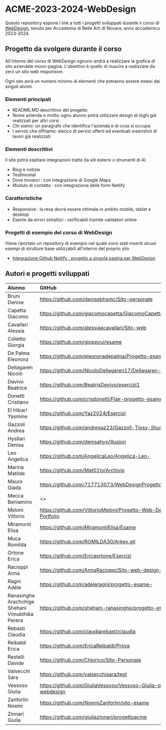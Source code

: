 # ACME-2023-2024-WebDesign

Questo repository espone i link a tutti i progetti sviluppati durante il corso di [WebDesign](https://github.com/matteobaccan/CorsoWebDesign), tenuto per Accademia di Belle Arti di Novara, anno accademico 2023-2024.

## Progetto da svolgere durante il corso

All'interno del corso di WebDesign ognuno andrà a realizzare la grafica di sito aziendale mono-pagina.
L'obiettivo è quello di riuscire a realizzare da zero un sito web responsive.

Ogni sito avrà un numero minimo di elementi che potranno essere estesi dai singoli alunni.

### Elementi principali

- README.MD descrittivo del progetto
- Nome azienda e motto: ognu alunno potrà utilizzare design di loghi già realizzati per altri corsi
- Chi siamo: un paragrafo che identifica l'azienda e di cosa si occupa
- I servizi che offriamo: elenco di servizi offerti ed eventuali sreenshot di lavori già realizzati

### Elementi descrittivi

Il sito potrà ospitare integrazioni tratte da siti esterni o strumenti di AI

- Blog e notizie
- Testimonial
- Dove trovarci : con integrazione di Google Maps
- Modulo di contatto : con integrazione delle form Netlify

### Caratteristiche

- Responsive : la resa dovrà essere ottimale in ambito mobile, tablet e desktop
- Esente da errori sintattici : verificabili tramite validatori online

### Progetti di esempio del corso di WebDesign

Viene riportato un repository di esempio nel quale sono stati inseriti alcuni esempi di strutture base utilizzabili all'interno del proprio sito

- [Integrazione Github Netlify : progetto a singola pagina per WebDesign](https://github.com/matteobaccan/github-netlify-boilerplate)

## Autori e progetti sviluppati

| Alunno | GitHub | Netlify | Prezenze | Progetto |
|:------|:------------|:-|:-|:-|
|Bruni Denise| <https://github.com/denisebhsmc/Sito-personale> | <https://denisebrunigraphics.netlify.app/> | S | S |
|Capetta Giacomo| <https://github.com/giacomocapetta/GiacomoCapettaPortfolio> | <https://giacomocapetta.netlify.app/> | S | S |
|Cavallari Alessia| <https://github.com/alessiaacavallari/Sito-web> | <https://splendorous-pixie-122546.netlify.app/> | S | S |
|Colletto Giorgia| <https://github.com/gioppyui/esame> | <https://giopgraphicsportfolio.netlify.app/> | S | N |
|De Palma Eleonora| <https://github.com/eleonoradepalma/Progetto-esame> | <https://erikasorbello.netlify.app/> | S | N |
|Dellagaren Nicolò| <https://github.com/NicoloDellagaren17/Dellagaren-Portfolio> | <https://dellagarenportolio.netlify.app> | S | N |
|Devivo Beatrice| <https://github.com/BeatrisDevivo/esercizi1> | <https://legendary-wisp-c78ce4.netlify.app> | S | N |
|Donetti Cristiano| <https://github.com/crisdonetti/Flair-progetto-esame> | <https://flairbrand.netlify.app> | S | N |
|El Hibari Yasmine| <https://github.com/Yaz2024/Esercizi> | <https://velvety-halva-c5080f.netlify.app/> | S | N |
|Gazzoli Andrea| <https://github.com/andregaz23/Gazzoli-Tipsy-Studio> | <https://main--tipsystudio.netlify.app/> | S | N |
|Hysllari Denisa| <https://github.com/denisahys/illusion> | <https://illusionhd.netlify.app/> | N | N |
|Leo Angelica| <https://github.com/AngelicaLeo/Angelica-Leo-> | <https://meek-kleicha-a1e897.netlify.app/> | S | N |
|Marina Matilde| <https://github.com/Mat01ty/Archivio> | <https://matildemarinaportfolio.netlify.app/> | S | N |
|Mauro Giada| <https://github.com/717713073/WebDesignProgetto> | <https://giadamauroportfolio.netlify.app/> | S | N |
|Mecca Beniamino| <> | <> |
|Meloni Vittorio| <https://github.com/VittorioMeloni/Progetto-Web-Design-Portfolio> | <https://vittorio-portfolio.netlify.app/> | S | S |
|Miramonti Elisa| <https://github.com/MiramontiElisa/Esame> | <https://cheerful-lolly-9b7b25.netlify.app/> | S | S |
|Muca Romilda| <https://github.com/ROMILDA30/Arkey.git> | <https://arkeybyromildamuca.netlify.app> |
|Ortone Erica| <https://github.com/Ericaortone/Esercizi> | <https://esmenyperteeperiltuofuturo.netlify.app/> | S | S |
|Racioppi Anna| <https://github.com/AnnaRacioppi/Sito-web-design-> | <> | S | N |
|Ragni Adele| <https://github.com/adeleragni/progetto-esame-> | <https://riami.netlify.app/> | S | S |
|Ranasinghe Arachchige Shehani Vimukthika Perera| <https://github.com/shehani-ranasinghe/progetto-esame> | <https://i-conic.netlify.app/> | S | N |
|Rebasti Claudia| <https://github.com/claudiarebasti/claudia> | <https://claudia-mu.vercel.app/> | S | N |
|Reibaldi Erica| <https://github.com/EricaReibaldi/Prova> | <https://ericareibaldiportfolio.netlify.app/> | S | N |
|Restelli Davide| <https://github.com/Chiorico/Sito-Personale> | <> | N | N |
|Valsecchi Sara| <https://github.com/valsecchisara/test> | <https://portfoliodimoda.netlify.app/> | S | N |
|Vessoso Giulia| <https://github.com/GiuliaVessoso/Vessoso-Giulia-progetto-webdesign> | <https://zephyr-agenziaviaggi.netlify.app/> | S | N |
|Zanforlin Noemi| <https://github.com/NoemiZanforlin/sito-esame> | <https://fairytaleweddings-noemizanforlin.netlify.app/> | S | N |
|Zinnari Giulia| <https://github.com/giuliazinnari/progettoacme> | <https://giuliazinnari-brandidentity.netlify.app/> | S | N |

